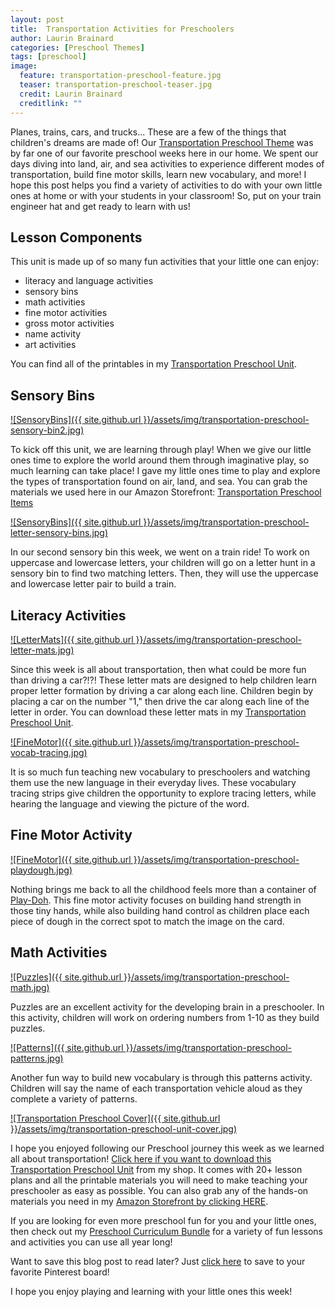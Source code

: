 ```yaml
---
layout: post
title:  Transportation Activities for Preschoolers
author: Laurin Brainard
categories: [Preschool Themes]
tags: [preschool]
image:
  feature: transportation-preschool-feature.jpg
  teaser: transportation-preschool-teaser.jpg
  credit: Laurin Brainard
  creditlink: ""
---
```

Planes, trains, cars, and trucks... These are a few of the things that children's dreams are made of! Our [Transportation Preschool Theme](https://www.teacherspayteachers.com/Product/Transportation-Theme-Preschool-Curriculum-and-Lesson-Plans-Pre-K-Activities-9382290?utm_source=PB%20Blog&utm_campaign=Transportation%20Preschool%20Unit) was by far one of our favorite preschool weeks here in our home. We spent our days diving into land, air, and sea activities to experience different modes of transportation, build fine motor skills, learn new vocabulary, and more! I hope this post helps you find a variety of activities to do with your own little ones at home or with your students in your classroom! So, put on your train engineer hat and get ready to learn with us!

## Lesson Components 
This unit is made up of so many fun activities that your little one can enjoy:
- literacy and language activities
- sensory bins 
- math activities
- fine motor activities
- gross motor activities
- name activity
- art activities

You can find all of the printables in my [Transportation Preschool Unit](https://www.teacherspayteachers.com/Product/Transportation-Theme-Preschool-Curriculum-and-Lesson-Plans-Pre-K-Activities-9382290?utm_source=PB%20Blog&utm_campaign=Transportation%20Preschool%20Unit). 

## Sensory Bins

[![SensoryBins]({{ site.github.url }}/assets/img/transportation-preschool-sensory-bin2.jpg)](https://www.teacherspayteachers.com/Product/Transportation-Theme-Preschool-Curriculum-and-Lesson-Plans-Pre-K-Activities-9382290?utm_source=PB%20Blog&utm_campaign=Transportation%20Preschool%20Unit)

To kick off this unit, we are learning through play! When we give our little ones time to explore the world around them through imaginative play, so much learning can take place! I gave my little ones time to play and explore the types of transportation found on air, land, and sea. You can grab the materials we used here in our Amazon Storefront: [Transportation Preschool Items](https://www.amazon.com/shop/theprimarybrain/list/KJUJOA00IRJD?ref_=cm_sw_r_cp_ud_aipsflist_aipsftheprimarybrain_0FBB8VRREAM76FVSSCXD)

[![SensoryBins]({{ site.github.url }}/assets/img/transportation-preschool-letter-sensory-bins.jpg)](https://www.teacherspayteachers.com/Product/Transportation-Theme-Preschool-Curriculum-and-Lesson-Plans-Pre-K-Activities-9382290?utm_source=PB%20Blog&utm_campaign=Transportation%20Preschool%20Unit)

In our second sensory bin this week, we went on a train ride! To work on uppercase and lowercase letters, your children will go on a letter hunt in a sensory bin to find two matching letters. Then, they will use the uppercase and lowercase letter pair to build a train.

## Literacy Activities

[![LetterMats]({{ site.github.url }}/assets/img/transportation-preschool-letter-mats.jpg)](https://www.teacherspayteachers.com/Product/Transportation-Theme-Preschool-Curriculum-and-Lesson-Plans-Pre-K-Activities-9382290?utm_source=PB%20Blog&utm_campaign=Transportation%20Preschool%20Unit)

Since this week is all about transportation, then what could be more fun than driving a car?!?! These letter mats are designed to help children learn proper letter formation by driving a car along each line. Children begin by placing a car on the number "1," then drive the car along each line of the letter in order. You can download these letter mats in my [Transportation Preschool Unit](https://www.teacherspayteachers.com/Product/Transportation-Theme-Preschool-Curriculum-and-Lesson-Plans-Pre-K-Activities-9382290?utm_source=PB%20Blog&utm_campaign=Transportation%20Preschool%20Unit). 

[![FineMotor]({{ site.github.url }}/assets/img/transportation-preschool-vocab-tracing.jpg)](https://www.teacherspayteachers.com/Product/Transportation-Theme-Preschool-Curriculum-and-Lesson-Plans-Pre-K-Activities-9382290?utm_source=PB%20Blog&utm_campaign=Transportation%20Preschool%20Unit)

It is so much fun teaching new vocabulary to preschoolers and watching them use the new language in their everyday lives. These vocabulary tracing strips give children the opportunity to explore tracing letters, while hearing the language and viewing the picture of the word. 

## Fine Motor Activity

[![FineMotor]({{ site.github.url }}/assets/img/transportation-preschool-playdough.jpg)](https://www.teacherspayteachers.com/Product/Transportation-Theme-Preschool-Curriculum-and-Lesson-Plans-Pre-K-Activities-9382290?utm_source=PB%20Blog&utm_campaign=Transportation%20Preschool%20Unit)

Nothing brings me back to all the childhood feels more than a container of [Play-Doh](https://amzn.to/43g5Qkh). This fine motor activity focuses on building hand strength in those tiny hands, while also building hand control as children place each piece of dough in the correct spot to match the image on the card. 

## Math Activities

[![Puzzles]({{ site.github.url }}/assets/img/transportation-preschool-math.jpg)](https://www.teacherspayteachers.com/Product/Transportation-Theme-Preschool-Curriculum-and-Lesson-Plans-Pre-K-Activities-9382290?utm_source=PB%20Blog&utm_campaign=Transportation%20Preschool%20Unit)

Puzzles are an excellent activity for the developing brain in a preschooler. In this activity, children will work on ordering numbers from 1-10 as they build puzzles. 

[![Patterns]({{ site.github.url }}/assets/img/transportation-preschool-patterns.jpg)](https://www.teacherspayteachers.com/Product/Transportation-Theme-Preschool-Curriculum-and-Lesson-Plans-Pre-K-Activities-9382290?utm_source=PB%20Blog&utm_campaign=Transportation%20Preschool%20Unit)

Another fun way to build new vocabulary is through this patterns activity. Children will say the name of each transportation vehicle aloud as they complete a variety of patterns. 

[![Transportation Preschool Cover]({{ site.github.url }}/assets/img/transportation-preschool-unit-cover.jpg)](https://www.teacherspayteachers.com/Product/Transportation-Theme-Preschool-Curriculum-and-Lesson-Plans-Pre-K-Activities-9382290?utm_source=PB%20Blog&utm_campaign=Transportation%20Preschool%20Unit)

I hope you enjoyed following our Preschool journey this week as we learned all about transportation! [Click here if you want to download this Transportation Preschool Unit](https://www.teacherspayteachers.com/Product/Transportation-Theme-Preschool-Curriculum-and-Lesson-Plans-Pre-K-Activities-9382290?utm_source=PB%20Blog&utm_campaign=Transportation%20Preschool%20Unit) from my shop. It comes with 20+ lesson plans and all the printable materials you will need to make teaching your preschooler as easy as possible. You can also grab any of the hands-on materials you need in my [Amazon Storefront by clicking HERE](https://www.amazon.com/shop/theprimarybrain/list/KJUJOA00IRJD?ref_=cm_sw_r_cp_ud_aipsflist_aipsftheprimarybrain_B9AH83XZ1BN2Y1W3QZPD).

If you are looking for even more preschool fun for you and your little ones, then check out my [Preschool Curriculum Bundle](https://www.teacherspayteachers.com/Product/Preschool-Curriculum-and-Lesson-Plans-Pre-K-Classroom-Homeschool-Themes-8371836?utm_source=PB%20Blog&utm_campaign=Transportation%20Preschool%20Blog%20End%20Bundle%20Link) for a variety of fun lessons and activities you can use all year long!

Want to save this blog post to read later? Just [click here](https://pin.it/6Cc7BXF) to save to your favorite Pinterest board!

I hope you enjoy playing and learning with your little ones this week! 
